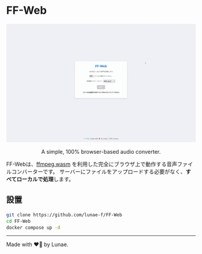# FF-Web

<p align="center">
  <img src="ffweb-demo.gif" alt="FF-Web Screenshot" width="600">
</p>

<p align="center">
  A simple, 100% browser-based audio converter.
</p>

FF-Webは、[ffmpeg.wasm](https://github.com/ffmpegwasm/ffmpeg.wasm) を利用した完全にブラウザ上で動作する音声ファイルコンバーターです。
サーバーにファイルをアップロードする必要がなく、**すべてローカルで処理**します。

## 設置

```sh
git clone https://github.com/lunae-f/FF-Web
cd FF-Web
docker compose up -d
```

---
Made with ❤️‍🔥 by Lunae.